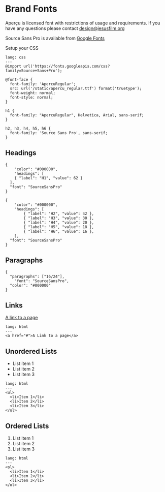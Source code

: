 # Brand Fonts

Aperçu is licensed font with restrictions of usage and requirements. If you have any questions please contact [design@jesusfilm.org](mailto:design@jesusfilm.org)

Source Sans Pro is available from [Google Fonts](https://fonts.google.com/specimen/Source+Sans+Pro?selection.family=Source+Sans+Pro)

Setup your CSS

```code
lang: css
---
@import url('https://fonts.googleapis.com/css?family=Source+Sans+Pro');

@font-face {
  font-family: 'ApercuRegular';
  src: url('/static/apercu_regular.ttf') format('truetype');
  font-weight: normal;
  font-style: normal;
}

h1 {
  font-family: "ApercuRegular", Helvetica, Arial, sans-serif;
}

h2, h3, h4, h5, h6 {
  font-family: 'Source Sans Pro', sans-serif;
}
```

## Headings

```type
{
	"color": "#000000",
	"headings": [
    { "label": "H1", "value": 62 }
  ],
  "font": "SourceSansPro"
}
```

```type
{
	"color": "#000000",
	"headings": [
		{ "label": "H2", "value": 42 },
		{ "label": "H3", "value": 30 },
		{ "label": "H4", "value": 20 },
		{ "label": "H5", "value": 18 },
		{ "label": "H6", "value": 16 },
	],
  "font": "SourceSansPro"
}
```

## Paragraphs
```type
{
  "paragraphs": ["16/24"],
	"font": "SourceSansPro",
  "color": "#000000"
}
```

## Links
[A link to a page](#)
```code
lang: html
---
<a href="#">A Link to a page</a>
```

## Unordered Lists
- List item 1
- List item 2
- List item 3

```code
lang: html
---
<ul>
  <li>Item 1</li>
  <li>Item 2</li>
  <li>Item 3</li>
</ul>
```

## Ordered Lists
1. List item 1
2. List item 2
3. List item 3

```code
lang: html
---
<ol>
  <li>Item 1</li>
  <li>Item 2</li>
  <li>Item 3</li>
</ol>
```
